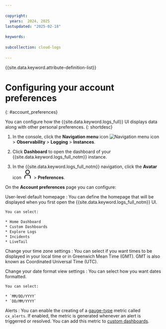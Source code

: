 ```yaml
---

copyright:
  years:  2024, 2025
lastupdated: "2025-02-18"

keywords:

subcollection: cloud-logs

---
```


{{site.data.keyword.attribute-definition-list}}

# Configuring your account preferences
{: #account_preferences}

You can configure how the {{site.data.keyword.logs_full}} UI displays data along with other personal preferences.
{: shortdesc}

1. In the console, click the **Navigation menu** icon ![Navigation menu icon](../icons/icon_hamburger.svg) > **Observability** > **Logging** > **Instances**.

2. Click **Dashboard** to open the dashboard of your {{site.data.keyword.logs_full_notm}} instance.

3. In the {{site.data.keyword.logs_full_notm}} navigation, click the **Avatar** icon ![Avatar icon](/icons/avatar.svg) > **Preferences**.

On the **Account preferences** page you can configure:

User-level default homepage
:   You can define the homepage that will be displayed when you first open the {{site.data.keyword.logs_full_notm}} UI.

    You can select:

    * Home Dashboard
    * Custom Dashboards
    * Explore Logs
    * Incidents
    * LiveTail

Change your time zone settings
:   You can select if you want times to be displayed in your local time or in Greenwich Mean Time (GMT). GMT is also known as Coordinated Universal Time (UTC).

Change your date format view settings
:   You can select how you want dates formatted.

    You can select:

    * `MM/DD/YYYY`
    * `DD/MM/YYYY`

Alerts
:   You can enable the creating of a [gauge-type](/docs/cloud-logs?topic=cloud-logs-widget_gauge) metric called `cx_alerts`. If enabled, the metric is generated whenever an alert is triggerred or resolved. You can add this metric to [custom dashboards](/docs/cloud-logs?topic=cloud-logs-create_dashboards).

